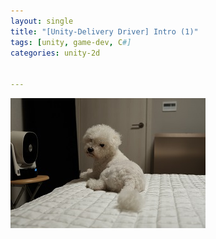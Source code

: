 ```yaml
---
layout: single
title: "[Unity-Delivery Driver] Intro (1)"
tags: [unity, game-dev, C#]
categories: unity-2d


---
```




![DSCF1201](../assets/images/2021-11-30-unity-delivery-driver-1/DSCF1201.JPG)

